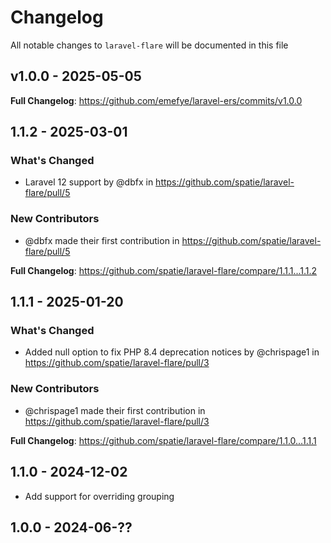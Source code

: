 # Changelog

All notable changes to `laravel-flare` will be documented in this file

## v1.0.0 - 2025-05-05

**Full Changelog**: https://github.com/emefye/laravel-ers/commits/v1.0.0

## 1.1.2 - 2025-03-01

### What's Changed

* Laravel 12 support by @dbfx in https://github.com/spatie/laravel-flare/pull/5

### New Contributors

* @dbfx made their first contribution in https://github.com/spatie/laravel-flare/pull/5

**Full Changelog**: https://github.com/spatie/laravel-flare/compare/1.1.1...1.1.2

## 1.1.1 - 2025-01-20

### What's Changed

* Added null option to fix PHP 8.4 deprecation notices by @chrispage1 in https://github.com/spatie/laravel-flare/pull/3

### New Contributors

* @chrispage1 made their first contribution in https://github.com/spatie/laravel-flare/pull/3

**Full Changelog**: https://github.com/spatie/laravel-flare/compare/1.1.0...1.1.1

## 1.1.0 - 2024-12-02

- Add support for overriding grouping

## 1.0.0 - 2024-06-??
